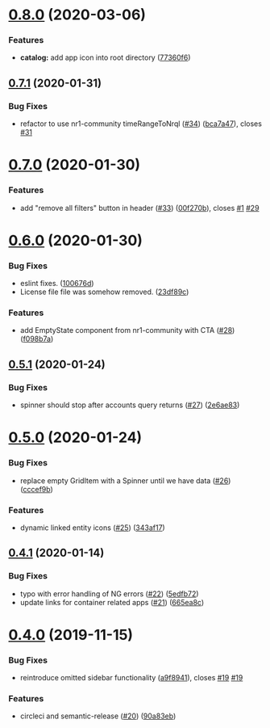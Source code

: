 # [0.8.0](https://github.com/newrelic/nr1-container-explorer/compare/v0.7.1...v0.8.0) (2020-03-06)


### Features

* **catalog:** add app icon into root directory ([77360f6](https://github.com/newrelic/nr1-container-explorer/commit/77360f618fdca3c28291d2c4dacfa492baf88d2b))

## [0.7.1](https://github.com/newrelic/nr1-container-explorer/compare/v0.7.0...v0.7.1) (2020-01-31)


### Bug Fixes

* refactor to use nr1-community timeRangeToNrql ([#34](https://github.com/newrelic/nr1-container-explorer/issues/34)) ([bca7a47](https://github.com/newrelic/nr1-container-explorer/commit/bca7a472e45bd90313d7eb6fe31fd1611a9bbc01)), closes [#31](https://github.com/newrelic/nr1-container-explorer/issues/31)

# [0.7.0](https://github.com/newrelic/nr1-container-explorer/compare/v0.6.0...v0.7.0) (2020-01-30)


### Features

* add "remove all filters" button in header ([#33](https://github.com/newrelic/nr1-container-explorer/issues/33)) ([00f270b](https://github.com/newrelic/nr1-container-explorer/commit/00f270b03be86ebeee532552b5e62ec304a8a8e7)), closes [#1](https://github.com/newrelic/nr1-container-explorer/issues/1) [#29](https://github.com/newrelic/nr1-container-explorer/issues/29)

# [0.6.0](https://github.com/newrelic/nr1-container-explorer/compare/v0.5.1...v0.6.0) (2020-01-30)


### Bug Fixes

* eslint fixes. ([100676d](https://github.com/newrelic/nr1-container-explorer/commit/100676dff5f91edcb23200d27eadd97633331fbe))
* License file file was somehow removed. ([23df89c](https://github.com/newrelic/nr1-container-explorer/commit/23df89c7df9401b52fb909c7f4cae85a4aea26a6))


### Features

* add EmptyState component from nr1-community with CTA ([#28](https://github.com/newrelic/nr1-container-explorer/issues/28)) ([f098b7a](https://github.com/newrelic/nr1-container-explorer/commit/f098b7a408fc64bd025ea0c44317148329ec6e07))

## [0.5.1](https://github.com/newrelic/nr1-container-explorer/compare/v0.5.0...v0.5.1) (2020-01-24)


### Bug Fixes

* spinner should stop after accounts query returns ([#27](https://github.com/newrelic/nr1-container-explorer/issues/27)) ([2e6ae83](https://github.com/newrelic/nr1-container-explorer/commit/2e6ae8336f9abadf0a667322d16e633c4aeb79b5))

# [0.5.0](https://github.com/newrelic/nr1-container-explorer/compare/v0.4.1...v0.5.0) (2020-01-24)


### Bug Fixes

* replace empty GridItem with a Spinner until we have data ([#26](https://github.com/newrelic/nr1-container-explorer/issues/26)) ([cccef9b](https://github.com/newrelic/nr1-container-explorer/commit/cccef9b7b3651fe27740eeaac1a528ca9b8401db))


### Features

* dynamic linked entity icons ([#25](https://github.com/newrelic/nr1-container-explorer/issues/25)) ([343af17](https://github.com/newrelic/nr1-container-explorer/commit/343af174e138c8186b8460cdfe413d5985fe417a))

## [0.4.1](https://github.com/newrelic/nr1-container-explorer/compare/v0.4.0...v0.4.1) (2020-01-14)


### Bug Fixes

* typo with error handling of NG errors ([#22](https://github.com/newrelic/nr1-container-explorer/issues/22)) ([5edfb72](https://github.com/newrelic/nr1-container-explorer/commit/5edfb72d180f25969fc866b6953891d7241395eb))
* update links for container related apps ([#21](https://github.com/newrelic/nr1-container-explorer/issues/21)) ([665ea8c](https://github.com/newrelic/nr1-container-explorer/commit/665ea8c23a658205630a4b71a293e65bc37fe89b))

# [0.4.0](https://github.com/newrelic/nr1-container-explorer/compare/v0.3.0...v0.4.0) (2019-11-15)


### Bug Fixes

* reintroduce omitted sidebar functionality ([a9f8941](https://github.com/newrelic/nr1-container-explorer/commit/a9f89410418ee3014557b39d5f733d5fbd4ef133)), closes [#19](https://github.com/newrelic/nr1-container-explorer/issues/19) [#19](https://github.com/newrelic/nr1-container-explorer/issues/19)


### Features

* circleci and semantic-release ([#20](https://github.com/newrelic/nr1-container-explorer/issues/20)) ([90a83eb](https://github.com/newrelic/nr1-container-explorer/commit/90a83eb024e212257dbed39fdd391d06ad74b066))
